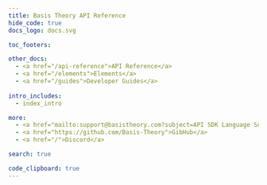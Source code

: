 ```yaml
---
title: Basis Theory API Reference
hide_code: true
docs_logo: docs.svg

toc_footers:

other_docs:
  - <a href="/api-reference">API Reference</a>
  - <a href="/elements">Elements</a>
  - <a href="/guides">Developer Guides</a>
  
intro_includes:
  - index_intro

more: 
  - <a href="mailto:support@basistheory.com?subject=API SDK Language Support">Support</a>
  - <a href="https://github.com/Basis-Theory">GibHub</a>
  - <a href="/">Discord</a>

search: true

code_clipboard: true
---
```

